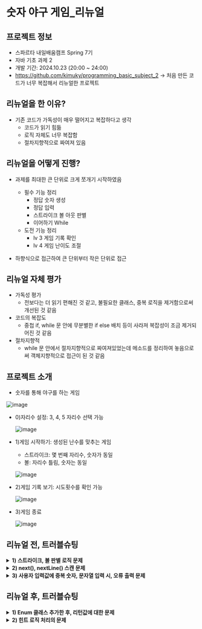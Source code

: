 # 숫자 야구 게임_리뉴얼

## 프로젝트 정보
- 스파르타 내일배움캠프 Spring 7기
- 자바 기초 과제 2
- 개발 기간: 2024.10.23 (20:00 ~ 24:00)
- https://github.com/kimuky/programming_basic_subject_2 -> 처음 만든 코드가 너무 복잡해서 리뉴얼한 프로젝트

## 리뉴얼을 한 이유?
 - 기존 코드가 가독성이 매우 떨어지고 복잡하다고 생각
   - 코드가 읽기 힘듦
   - 로직 자체도 너무 복잡함
   - 절차지향적으로 짜여져 있음

## 리뉴얼을 어떻게 진행?
  - 과제를 최대한 큰 단위로 크게 쪼개기 시작하였음
    - 필수 기능 정리
      - 정답 숫자 생성
      - 정답 입력
      - 스트라이크 볼 아웃 판별
      - 이어하기 While
    - 도전 기능 정리
      - lv 3 게임 기록 확인
      - lv 4 게임 난이도 조절
        
  - 하향식으로 접근하여 큰 단위부터 작은 단위로 접근

## 리뉴얼 자체 평가
 - 가독성 평가
    - 전보다는 더 읽기 편해진 것 같고, 불필요한 클래스, 중복 로직을 제거함으로써 개선된 것 같음
 - 코드의 복잡도
   - 중첩 if, while 문 안에 무분별한 if else 배치 등이 사라져 복잡성이 조금 제거되어진 것 같음
 - 절차지향적
     - while 문 안에서 절차지향적으로 짜여져있었는데 메소드를 정리하여 놓음으로써 객체지향적으로 접근이 된 것 같음

## 프로젝트 소개

- 숫자를 통해 야구를 하는 게임

![image](https://github.com/user-attachments/assets/d7da27fe-a8d5-4f92-bbb1-1059db9b22cb)

  - 0)자리수 설정: 3, 4, 5 자리수 선택 가능
    
    ![image](https://github.com/user-attachments/assets/e744425e-8a7e-4445-8092-001d4ad122e1)

  - 1)게임 시작하기: 생성된 난수를 맞추는 게임
       - 스트라이크: 몇 번째 자리수, 숫자가 동일
       - 볼: 자리수 틀림, 숫자는 동일
         
       ![image](https://github.com/user-attachments/assets/36914624-420e-4e65-b679-27b168a3c082)

  - 2)게임 기록 보기: 시도횟수를 확인 가능

    ![image](https://github.com/user-attachments/assets/a15a9722-7eeb-4810-8537-9ce68a72cfa9)

  - 3)게임 종료

    ![image](https://github.com/user-attachments/assets/211c7072-88fa-4a52-8c79-11eeb1677860)


## 리뉴얼 전, 트러블슈팅

<details>
  <summary><b>1) 스트라이크, 볼 판별 로직 문제</b></summary>
  
  - 1.개요
    
    - 스트라이크 볼 판별에서 Arrays.BinarySearch()를 통해 탐색을 진행

  - 2.문제 상황

    - HashSet을 통해 난수를 저정하고 값 비교를 위해 배열로 변환 (HashSet -> Array)
    - 이후 사용자가 입력한 값을 배열로 변환하고 Arrays.BinarySearch()를 통해 탐색을 진행을 하며 스트라이크 볼 판별
    - but, 난수를 저장한 HashSet->Array는 정렬되지 않음 Arrays.BinarySearch()를 쓰면 정상적으로 이진탐색하지 못함
    - 해당 수가 있음에도 내가 구현한 로직에서는 작동하지 않음 => 스트라이크, 볼 판별 불가
      
      -> 전체적인 로직을 수정해야함

    ```java
    // 난수 생성 클래스
    public class RandomNumberGenerator {
    int[] numberArr = new int[3];
    public int getRandomNumber () {
        Set<Integer> numberSet = new HashSet<>();
        int resultNumber = 0;
        while (numberSet.size()<3) {
            // 1 ~ 9
            int number = (int)(Math.random()*8)+1;
            numberSet.add(number);
        }
        System.out.println(numberSet);
        int pow = 2;
        int index =0;
        for (Integer i : numberSet) {
            int num = (int)Math.pow(10, pow--)*i;
            resultNumber += num;
            numberArr[index++] = i;
        }
        return resultNumber;
    }

    // 스트라이크 볼 카운트 클래스
    public void countStrikeBall(int[] answerArr, int[] validNumberArr) {
        int strikeCounter = 0;
        int ballCounter = 0;
        for (int i = 0; i < answerArr.length; i++) {
            int arrIndex = Arrays.binarySearch(answerArr, validNumberArr[i]);
            if (arrIndex >= 0) {
                if (arrIndex == i) {
                    strikeCounter += 1;
                } else {
                    ballCounter += 1;
                }
            }
        }
    }
    
    ```
   
  - 3.해결

    - 스트라이크, 볼 판별 시에는 자리수, 수가 있는지 판별해야함
    - 그렇기에 인덱스와 그 수가 있는지 탐색을 해야함
    - 배열은 앞서 했던 것처럼 Arrays.BinarySearch()을 지원하지만 <b>정렬이 되어진 배열만</b> 정상적으로 작동
    - set은 iterator가 있지만 해당 인덱스, 수가 있는지 로직을 짜면 복잡해질 것을 우려
    - set -> list 변환 후, Collections.shuffle()을 통해 섞고 indexOf() 통해 인덱스와 그 수가 있는지를 판별

    ```java
    // 난수 생성 클래스
    public int getRandomNumber() {
        Set<Integer> numberSet = new HashSet<>();
        int resultNumber = 0;

        while (numberSet.size() < digit) {
            // 1 ~ 9
            int number = (int) (Math.random() * 9) + 1;
            numberSet.add(number);
        }
        List<Integer> numberList = new ArrayList<>(numberSet);
        Collections.shuffle(numberList);

        System.out.println(numberList);

        int pow = digit - 1;
        int index = 0;
        for (Integer i : numberList) {
            int num = (int) Math.pow(10, pow--) * i;
    ```

  - 4.결론
    - 컬렉션 프레임워크에 대한 개념 부족
    - 메소드에 대한 개념 부족
  
       
</details>

<details>
  <summary><b>2) next(), nextLine() 스캔 문제</b></summary>

  - 1.개요
    - 사용자가 게임을 시작하고 수를 입력할 때, Whitespace와 함께 입력하면 경고가 여러번 출력
  
  - 2.문제 상황
    - next()는 공백을 기준으로 데이터를 입력 받음
    - 스페이스에 따른 입력이 많아짐 -> 그에 따른 로직도 경고가 다중으로 출력 ex.) 4 5 6

    ```java
    // inputNumber()
    public String inputNumber() {
        System.out.println("숫자를 입력해주세요:");
        return sc.next();
    }
    // 게임 로직
     private void gameStart() {
      boolean isCorrect = false;
      int answer = randomNumberGenerator.getRandomNumber();
      while (!isCorrect) {
          String stringNumber = inputRequester.inputNumber();
          if (validator.isValidNumber(stringNumber)) {
              if (validator.isAnswer(randomNumberGenerator, answer)) {
                  gameAnnouncement.printCongratulationMessage();
                  gameRecorder.saveTryCounter(validator.tryCounter);
                  isCorrect = true;
              }
          }
      }
    }
    ```

   
  - 3.해결
    - next() -> nextLine()으로 바꿔 개행문자 기준으로 입력을 받음

  - 4.결론
    - next, nextLine에 대한 개념 정립이 정확히 되지않아 이런 실수가 발생하는 것
    - 그렇기에 다중으로 입력을 원하지 않는 이상 nextLine()을 활용
      
</details>

<details>
  <summary><b>3) 사용자 입력값에 중복 숫자, 문자열 입력 시, 오류 출력 문제</b></summary>

  - 1.개요
    - 테스트케이스를 넣어보던 도중, "4456"을 입력 시, 오류가 뜨지 않음
      
  - 2.문제 상황
    - 로직의 처리가 아주 느슨함
    - 로직의 순서가 이상

    ```java
    private boolean isDuplicateNumber(String stringNumber) {
      Set<String> numberSet = new HashSet<>(Arrays.asList(stringNumber.split("")));
  
      if (stringNumber.length() == 3) {          
            return numberSet.size() == 3;
      } else {
            return false;
      }
    }
    ```
    
  - 3.해결
    - 로직을 생각해서 순서를 교체
    - 이렇게 된다면 4456 입력 시에도 오류를 출력해줄 수 있을 것
   
    ```java
    private boolean isDuplicateNumber(String stringNumber) {
     
      if (stringNumber.length() == 3) {
         Set<String> numberSet = new HashSet<>(Arrays.asList(stringNumber.split("")));          
            return numberSet.size() == 3;
      } else {
            return false;
      }
    }
    ```
    
  - 4.결론
    - 문제가 발생될만한 상황에 적절한 오류메시지를 출력해주는 것도 좋지만 먼저 큰 범위부터 좁혀나가면서 출력해줄 것
    
</details>

## 리뉴얼 후, 트러블슈팅

<details>
  <summary><b>1) Enum 클래스 추가한 후, 리턴값에 대한 문제</b></summary>

  - 1.개요
    - 사용자 입력값을 받아서 enum 클래스에서 처리
      
  - 2.문제 상황
    - return을 해주어야하는데 GameOption으로 리턴을 해주어야함
    - 그러면 enum에 있는 상수값 아니면 null을 반환해주어야함

    ```java
    // GameOption
    public enum GameOption {
      SET_DIFFICULTY("0"),
      START_GAME("1"),
      SHOW_RECORD ("2"),
      EXIT("3");
  
      private final String option;
  
      GameOption(String option) {
          this.option = option;
      }
  
      public String getOption() {
          return option;
      }
  
      // 여러가지 방법이 있겠지만 현로직상에는 문제 없지만
      //TODO 리턴에 대해서는 고민해보아야할 것
      public static GameOption option (String option) {
          for (GameOption game : GameOption.values()) {
              if (game.getOption().equals(option)) {
                  return game;
              }
          }
          return null;
      }
    }

    ```

    ```java
    // main
    while (isRunning) {
            System.out.println("0. 게임 난이도 설정 1. 게임 시작하기 2. 게임 기록보기 3. 종료하기");
            String option = sc.nextLine();

            // option 을 enum 을 통해 관리
            GameOption gameOption = GameOption.option(option);

            switch (gameOption) {
                case SET_DIFFICULTY:
                    gameSetting.setDifficulty();
                    break;
                case START_GAME:
                    int result = gameStart(gameSetting, randomNumberGenerator); // 게임결과를 result 에 저장
                    tryCount.add(result); // 해당 결과를 콜렉션에 저장
                    break;
                case SHOW_RECORD:
                    showGameRecord(tryCount, gameSetting.getMAX_TRY());
                    break;
                case EXIT:
                    isRunning = false;
                case ERROR: // 0, 1 ,2 , 3 중 입력하지않으면 error
                    System.out.println("0, 1, 2, 3 중에 입력해주세요");
            }
        }
    ```
    
    
  - 3.해결
    - 사용자 값을 먼저 문제가 없는 값을 입력할 때까지 무한루프로 입력을 받고 처리한다.
      - 하지만 이렇게 처리할 시, Switch 문을 하나 더 만들어야하는데.... (더이상 생각이 나지 않음)
    - 그러면 에러 상수를 하나 더 만들어서 err를 반환해줘서 밑에 switch 문에 넘겨주자!?
      - 당장의 내가 한 로직에서는 문제가 안되지만 정말 찝찝한 처리이다..
   
    ```java
    public enum GameOption {
      SET_DIFFICULTY("0"),
      START_GAME("1"),
      SHOW_RECORD ("2"),
      EXIT("3"),
      ERROR("4");
  
      private final String option;
  
      GameOption(String option) {
          this.option = option;
      }
  
      public String getOption() {
          return option;
      }
  
      // 여러가지 방법이 있겠지만 현로직상에는 문제 없지만
      //TODO 리턴에 대해서는 고민해보아야할 것
      public static GameOption option (String option) {
          for (GameOption game : GameOption.values()) {
              if (game.getOption().equals(option)) {
                  return game;
              }
          }
          return ERROR;
      }
    }

    ```
    
  - 4.결론
    - 모르겠다..? 도저히 Switch 문 하나로 처리할려면 이 방법 말고는 없어보이는데... 일단 구현은 된다.... 
    
</details>


<details>
  <summary><b>2) 힌트 로직 처리의 문제 </b></summary>

  - 1.개요
    - 사용자가 숫자를 입력해 랜덤 숫자를 맞출 때
      - 힌트는 언제 줄 것이며?
      - 조건문은 어떻게 미끄럽게 처리할 것인지?
      
  - 2.문제 상황
    - 힌트는 언제 줄것?
      - 3, 4, 5 자릿수라 힌트를 게임 끝나는 조건 전으로 지급을 해야하는데
      - MAX_TRY를 30으로 고정 하고 계산했을 때 (문제 발생)
      - 3자리수가 힌트 제공은 시도횟수가 (10, 20, 30) 때 제공
      - 4자리수가 힌트 제공은 시도횟수가 (6, 12, 18, 24) 때 제공 - 정답 노출
      - 5자리수가 힌트 제공은 시도횟수가 (6, 12, 18, 24 ,30) 때 제공
        
      ```java
      if (tryCount % (MAX_TRY / difficulty) == 0) {
          showHint(answerList, tryCount / (MAX_TRY / difficulty));
      }
      ```

  - 3.해결
    - 30으로 하는 것 보다는 최소공배수(60) 를 통해 계산
    - 물론 자릿수를 지정하는게 늘어나면 각 자릿수에 대해서 열거형 만든다음
    - 최소공배수 구하는 로직까지 구현해야하지만 문제 조건은 3,4,5이기에 60으로 지정했습니다.
    - MAX_TRY를 60으로 고정 하고 계산했을 때 (문제 해결)
      - 3자리수가 힌트 제공은 시도횟수가 (20, 40, 60) 때 제공
      - 4자리수가 힌트 제공은 시도횟수가 (15, 30, 45, 60) 때 제공
      - 5자리수가 힌트 제공은 시도횟수가 (12, 24, 36, 48 , 60) 때 제공
    -

    ```java
    // 해당 로직을 수정
    if (tryCount % (MAX_TRY / difficulty) == 0 && tryCount < MAX_TRY) {
        showHint(answerList, tryCount / (MAX_TRY / difficulty));
    }
    ```

    ```java
import baseballgame.GameSetting;     // 전체 로직
      private int gameStart(GameSetting gameSetting, RandomNumberGenerator randomNumberGenerator) {
        // 난이도와 종료 횟수 지정
        int difficulty = gameSetting.getDifficulty();
        int MAX_TRY = gameSetting.getMAX_TRY();
        int tryCount = 0;

        // 난수를 answerList 에 저장
        ArrayList<Integer> answerList = randomNumberGenerator.generateNumber(difficulty);

        // 맞출때까지 무한루프
        while (true) {
            // 유저 입력
            int userInputNumber = inputAnswer(difficulty);

            // 시도횟수 증가
            tryCount++;

            int[] strikeAndBallArr = countStrikeAndBall(userInputNumber, answerList);

            printStrikeAndBall(strikeAndBallArr);

            // TODO: 로직이 어색.. 오류는 나지 않지만 추가로 고민해볼것
            // 현 상황에서는 버그가 나지 않지만 최소공배수 기준으로 나눠서 보여주는 방법도..
            if (tryCount % (MAX_TRY / difficulty) == 0 && tryCount < MAX_TRY) {
                showHint(answerList, tryCount / (MAX_TRY / difficulty));
            }

            // 종료 로직, 정답 이거나 종료횟수까지 맞추지 못하면 시도횟수를 반환
            if (isAnswer(userInputNumber, answerList) || tryCount == MAX_TRY) {
                return tryCount;
            }
        }
    }
    ```

  - 4.결론
    - 저렇게 처리하는게 올바른 로직인지는 모르겠지만 아직 이상한 부분이 많기에 고민해보고 있습니다.
    - 전체 로직도 더 다듬어야 할 부분이 보입니다..


    
</details>


